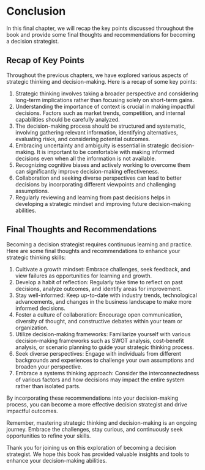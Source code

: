 # Conclusion

In this final chapter, we will recap the key points discussed throughout the book and provide some final thoughts and recommendations for becoming a decision strategist.

Recap of Key Points
-------------------

Throughout the previous chapters, we have explored various aspects of strategic thinking and decision-making. Here is a recap of some key points:

1. Strategic thinking involves taking a broader perspective and considering long-term implications rather than focusing solely on short-term gains.
2. Understanding the importance of context is crucial in making impactful decisions. Factors such as market trends, competition, and internal capabilities should be carefully analyzed.
3. The decision-making process should be structured and systematic, involving gathering relevant information, identifying alternatives, evaluating risks, and considering potential outcomes.
4. Embracing uncertainty and ambiguity is essential in strategic decision-making. It is important to be comfortable with making informed decisions even when all the information is not available.
5. Recognizing cognitive biases and actively working to overcome them can significantly improve decision-making effectiveness.
6. Collaboration and seeking diverse perspectives can lead to better decisions by incorporating different viewpoints and challenging assumptions.
7. Regularly reviewing and learning from past decisions helps in developing a strategic mindset and improving future decision-making abilities.

Final Thoughts and Recommendations
----------------------------------

Becoming a decision strategist requires continuous learning and practice. Here are some final thoughts and recommendations to enhance your strategic thinking skills:

1. Cultivate a growth mindset: Embrace challenges, seek feedback, and view failures as opportunities for learning and growth.
2. Develop a habit of reflection: Regularly take time to reflect on past decisions, analyze outcomes, and identify areas for improvement.
3. Stay well-informed: Keep up-to-date with industry trends, technological advancements, and changes in the business landscape to make more informed decisions.
4. Foster a culture of collaboration: Encourage open communication, diversity of thought, and constructive debates within your team or organization.
5. Utilize decision-making frameworks: Familiarize yourself with various decision-making frameworks such as SWOT analysis, cost-benefit analysis, or scenario planning to guide your strategic thinking process.
6. Seek diverse perspectives: Engage with individuals from different backgrounds and experiences to challenge your own assumptions and broaden your perspective.
7. Embrace a systems thinking approach: Consider the interconnectedness of various factors and how decisions may impact the entire system rather than isolated parts.

By incorporating these recommendations into your decision-making process, you can become a more effective decision strategist and drive impactful outcomes.

Remember, mastering strategic thinking and decision-making is an ongoing journey. Embrace the challenges, stay curious, and continuously seek opportunities to refine your skills.

Thank you for joining us on this exploration of becoming a decision strategist. We hope this book has provided valuable insights and tools to enhance your decision-making abilities.